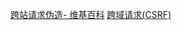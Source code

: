 [跨站请求伪造- 维基百科](https://zh.wikipedia.org/wiki/%E8%B7%A8%E7%AB%99%E8%AF%B7%E6%B1%82%E4%BC%AA%E9%80%A0)
 [跨域请求(CSRF)](https://www.jianshu.com/p/f880878c1398)



